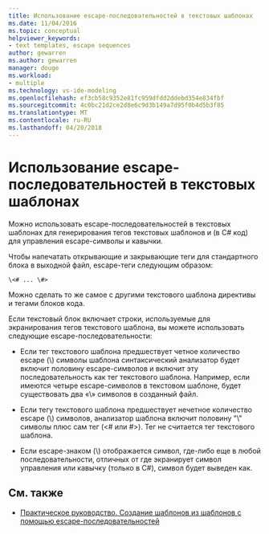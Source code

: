 ```yaml
---
title: Использование escape-последовательностей в текстовых шаблонах
ms.date: 11/04/2016
ms.topic: conceptual
helpviewer_keywords:
- text templates, escape sequences
author: gewarren
ms.author: gewarren
manager: douge
ms.workload:
- multiple
ms.technology: vs-ide-modeling
ms.openlocfilehash: ef3cb58c9352e81fc959dfdd2ddebd354e834fbf
ms.sourcegitcommit: 4c0bc21d2ce2d8e6c9d3b149a7d95f0b4d5b3f85
ms.translationtype: MT
ms.contentlocale: ru-RU
ms.lasthandoff: 04/20/2018
---
```

# <a name="using-escape-sequences-in-text-templates"></a>Использование escape-последовательностей в текстовых шаблонах
Можно использовать escape-последовательностей в текстовых шаблонах для генерирования тегов текстовых шаблонов и (в C# код) для управления escape-символы и кавычки.

 Чтобы напечатать открывающие и закрывающие теги для стандартного блока в выходной файл, escape-теги следующим образом:

```
\<# ... \#>
```

 Можно сделать то же самое с другими текстового шаблона директивы и тегами блоков кода.

 Если текстовый блок включает строки, используемые для экранирования тегов текстового шаблона, вы можете использовать следующие escape-последовательности:

-   Если тег текстового шаблона предшествует четное количество escape (\\) символы шаблона синтаксический анализатор будет включит половину escape-символов и включит эту последовательность как тег текстового шаблона. Например, если имеются четыре escape-символов в текстовом шаблоне, будет существовать два «\\» символов в созданный файл.

-   Если тегу текстового шаблона предшествует нечетное количество escape (\\) символов, анализатор шаблона включит половину "\\" символы плюс сам тег (\<# или #>). Тег не считается тег текстового шаблона.

-   Если escape-знаком (\\) отображается символ, где-либо еще в любой последовательности, отличных от где экранирует символ управления или кавычку (только в C#), символ будет выведен как.

## <a name="see-also"></a>См. также

- [Практическое руководство. Создание шаблонов из шаблонов с помощью escape-последовательностей](../modeling/how-to-generate-templates-from-templates-by-using-escape-sequences.md)